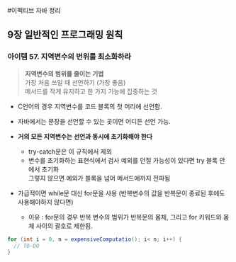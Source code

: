 #이펙티브 자바 정리

## 9장 일반적인 프로그래밍 원칙

### 아이템 57. 지역변수의 번위를 최소화하라

> **지역변수의 범위를 줄이는 기법**<br>
> 가장 처음 쓰일 때 선언하기 (가장 좋음)<br>
> 메서드를 작게 유지하고 한 가지 기능에 집중하는 것

* C언어의 경우 지역변수를 코드 블록의 첫 머리에 선언함.
* 자바에서는 문장을 선언할 수 있는 곳이면 어디든 선언 가능.
* **거의 모든 지역변수는 선언과 동시에 초기화해야 한다**
  * try-catch문은 이 규칙에서 제외
  * 변수를 초기화하는 표현식에서 검사 예외를 던질 가능성이 있다면 try 블록 안에서 초기화<br>그렇지 않으면 예외가 블록을 넘어 메서드에까지 전파됨
  
* 가급적이면 while문 대신 for문을 사용 (반복변수의 값을 반복문이 종료된 후에도 사용해야하지 않다면)
  * 이유 : for문의 경우 반복 변수의 범위가 반복문의 몸체, 그리고 for 키워드와 몸체 사이의 괄호로 제한됨.

```java
for (int i = 0, n = expensiveComputatio(); i< n; i++) {
  // TO-DO
}
```

